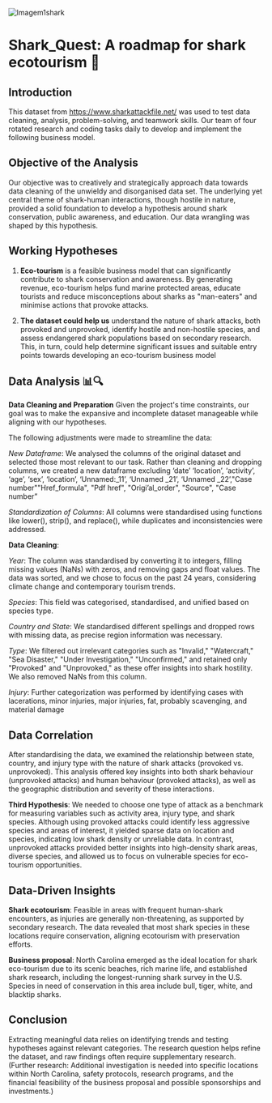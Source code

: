 ![Imagem1shark](https://github.com/user-attachments/assets/31b581a1-f0ea-4ddb-b128-e0c8fe9addc9)



# Shark_Quest: A roadmap for shark ecotourism 🦈

## Introduction 
This dataset from https://www.sharkattackfile.net/ was used to test data cleaning, analysis, problem-solving, and teamwork skills. Our team of four rotated research and coding tasks daily to develop and implement the following business model.

## Objective of the Analysis
Our objective was to creatively and strategically approach data towards data cleaning of the unwieldy and disorganised data set. The underlying yet central theme of shark-human interactions, though hostile in nature, provided a solid foundation to develop a hypothesis around shark conservation, public awareness, and education. Our data wrangling was shaped by this hypothesis.

## Working Hypotheses
1. **Eco-tourism** is a feasible business model that can significantly contribute to shark conservation and awareness. By generating revenue, eco-tourism helps fund marine protected areas, educate tourists and reduce misconceptions about sharks as "man-eaters" and minimise actions that provoke attacks.

2. **The dataset could help us** understand the nature of shark attacks, both provoked and unprovoked, identify hostile and non-hostile species, and assess endangered shark populations based on secondary research. This, in turn, could help determine significant issues and suitable entry points towards developing an eco-tourism business model

## Data Analysis 📊🔍
**Data Cleaning and Preparation**
Given the project's time constraints, our goal was to make the expansive and incomplete dataset manageable while aligning with our hypotheses. 

The following adjustments were made to streamline the data:

*New Dataframe*: We analysed the columns of the original dataset and selected those most relevant to our task. Rather than cleaning and dropping columns, we created a new dataframe excluding ‘date’ ‘location’, ‘activity’, ‘age’, ‘sex’, ‘location’, ‘Unnamed:_11’, ‘Unnamed _21’, ‘Unnamed _22’,"Case number""Href_formula", "Pdf href", "Origi’al_order", "Source", "Case number”

*Standardization of Columns*: All columns were standardised using functions like lower(), strip(), and replace(), while duplicates and inconsistencies were addressed.

**Data Cleaning**:

*Year*: The column was standardised by converting it to integers, filling missing values (NaNs) with zeros, and removing gaps and float values. The data was sorted, and we chose to focus on the past 24 years, considering climate change and contemporary tourism trends.


*Species*: This field was categorised, standardised, and unified based on species type.

*Country and State*: We standardised different spellings and dropped rows with missing data, as precise region information was necessary.

*Type*: We filtered out irrelevant categories such as "Invalid," "Watercraft," "Sea Disaster," "Under Investigation," "Unconfirmed," and retained only "Provoked" and "Unprovoked," as these offer insights into shark hostility. We also removed NaNs from this column.

*Injury*: Further categorization was performed by identifying cases with lacerations, minor injuries, major injuries, fat, probably scavenging, and material damage

## Data Correlation
After standardising the data, we examined the relationship between state, country, and injury type with the nature of shark attacks (provoked vs. unprovoked). This analysis offered key insights into both shark behaviour (unprovoked attacks) and human behaviour (provoked attacks), as well as the geographic distribution and severity of these interactions.

**Third Hypothesis**: We needed to choose one type of attack as a benchmark for measuring variables such as activity area, injury type, and shark species. Although using provoked attacks could identify less aggressive species and areas of interest, it yielded sparse data on location and species, indicating low shark density or unreliable data. In contrast, unprovoked attacks provided better insights into high-density shark areas, diverse species, and allowed us to focus on vulnerable species for eco-tourism opportunities.

## Data-Driven Insights
**Shark ecotourism**: Feasible in areas with frequent human-shark encounters, as injuries are generally non-threatening, as supported by secondary research. The data revealed that most shark species in these locations require conservation, aligning ecotourism with preservation efforts.

**Business proposal**: North Carolina emerged as the ideal location for shark eco-tourism due to its scenic beaches, rich marine life, and established shark research, including the longest-running shark survey in the U.S. Species in need of conservation in this area include bull, tiger, white, and blacktip sharks.

## Conclusion
Extracting meaningful data relies on identifying trends and testing hypotheses against relevant categories. The research question helps refine the dataset, and raw findings often require supplementary research. (Further research: Additional investigation is needed into specific locations within North Carolina, safety protocols, research programs, and the financial feasibility of the business proposal and possible sponsorships and investments.)
